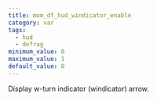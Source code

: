 ```yaml
---
title: mom_df_hud_windicator_enable
category: var
tags:
  - hud
  - defrag
minimum_value: 0
maximum_value: 1
default_value: 0
---
```


Display w-turn indicator (windicator) arrow.
